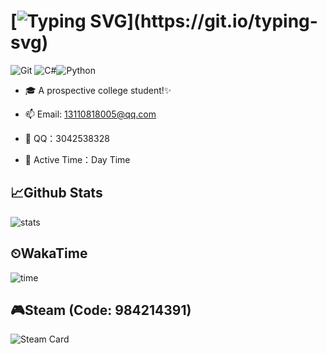 # [![Typing SVG](https://readme-typing-svg.herokuapp.com?font=Note+Mono&size=26&pause=999999&color=000000&background=FFE8E500&vCenter=true&random=false&width=435&lines=✨I+am+Cai!)](https://git.io/typing-svg)

![Git](https://img.shields.io/badge/-Git-black?style=plastic&logo=git)
![C#](https://img.shields.io/badge/-C%23-green?style=plastic&logo=CSharp)![Python](https://img.shields.io/badge/-Python-lightblue?style=plastic&logo=Python)
- 🎓 A prospective college student!✨ 

- 📫 Email: 13110818005@qq.com
  
- 🐧 QQ：3042538328

- 📅 Active Time：Day Time


## 📈Github Stats
![stats]  
## ⏲WakaTime
![time]  
## 🎮Steam (Code: 984214391)
![Steam Card]



[header]: https://capsule-render.vercel.app/api?type=Waving&color=timeGradient&height=120&text=Cai(ACaiCat)&fontSize=45
[moe-counter]: https://count.getloli.com/get/@ACaiCat?theme=rule34
[time]: https://github-readme-stats.vercel.app/api/wakatime?username=ACaiCat&layout=compact  
[stats]: https://github-readme-stats.vercel.app/api?username=ACaiCat&show_icons=true&show=reviews,prs_merged
[language]: https://github-readme-stats.vercel.app/api/top-langs/?username=ACaiCat&layout=compact&show_icons=true

[Steam Card]:https://card.yuy1n.io/card/76561198944480119/dark,en,badge,bg-game,badges,games,reviews
